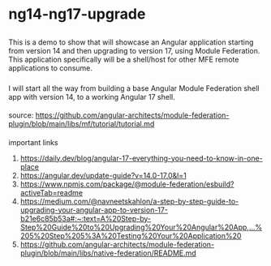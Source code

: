 # ng14-ng17-upgrade

##
This is a demo to show that will showcase an Angular application starting from version 14 and then upgrading to version 17, using Module Federation. This application specifically will be a shell/host for other MFE remote applications to consume.  

###
I will start all the way from building a base Angular Module Federation shell app with version 14, to a working Angular 17 shell. 

####
source: https://github.com/angular-architects/module-federation-plugin/blob/main/libs/mf/tutorial/tutorial.md

####
important links

1. https://daily.dev/blog/angular-17-everything-you-need-to-know-in-one-place
2. https://angular.dev/update-guide?v=14.0-17.0&l=1
3. https://www.npmjs.com/package/@module-federation/esbuild?activeTab=readme
4. https://medium.com/@navneetskahlon/a-step-by-step-guide-to-upgrading-your-angular-app-to-version-17-b21e6c85b53a#:~:text=A%20Step-by-Step%20Guide%20to%20Upgrading%20Your%20Angular%20App,...%205%20Step%205%3A%20Testing%20Your%20Application%20
5. https://github.com/angular-architects/module-federation-plugin/blob/main/libs/native-federation/README.md
